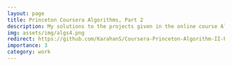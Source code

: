 ```yaml
---
layout: page
title: Princeton Coursera Algorithms, Part 2
description: My solutions to the projects given in the online course Algorithms, Part II by Kevin Wayne and Robert Sedgewick of the Princeton University.
img: assets/img/algs4.png
redirect: https://github.com/KarahanS/Coursera-Princeton-Algorithm-II-Projects
importance: 3
category: work
---
```

